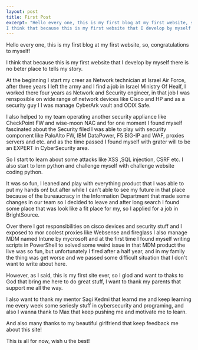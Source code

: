 ```yaml
---
layout: post
title: First Post
excerpt: "Hello every one, this is my first blog at my first website, so, congratulations to myself!
I think that because this is my first website that I develop by myself there is no beter place to tells my story. At the beginning I start my creer as Network technician at Israel Air Force, after three years I left the army and I find a job in Israel Ministry Of Healf, I worked there four years as Network and Security"
---
```


Hello every one, this is my first blog at my first website, so, congratulations to myself!


I think that because this is my first website that I develop by myself there is no beter place to tells my story.

At the beginning I start my creer as Network technician at Israel Air Force, after three years I left the army and I find a job in Israel Ministry Of Healf, I worked there four years as Network and Security engineer, in that job I was rensposible on wide range of network devices like Cisco and HP and as a security guy I I was manage CyberArk vault and ODIX Safe.

I also helped to my team operating another security appliance like CheckPoint FW and wise-moon NAC and for one moment I found myself fascinated about the Security filed I was able to play with security component like PaloAlto FW, IBM DataPower, F5 BIG-IP and WAF, proxies servers and etc. and as the time passed I found myself with grater will to be an EXPERT in CyberSecurity area.

So I start to learn about some attacks like XSS ,SQL injection, CSRF etc. I also start to lern python and challenge myself with challenge website coding python.


It was so fun, I leaned and play with everything product that I was able to put my hands on! but after while I can't able to see my future in that place because of the bureaucracy in the Information Department that made some changes in our team so I decided to leave and after long search I found some place that was look like a fit place for my, so I applied for a job in BrightSource.


Over there I got responsibilities on cisco devices and security stuff and I exposed to mor coolest proxies like Websense and fireglass I also manage MDM named Intune by mycrosoft and at the first time I found myself writing scripts in PowerShell to solved some weird issue in that MDM product the live was so fun, but unfortunately I fired after a half year, and in my family the thing was get worse and we passed some difficult situation that I don't want to write about here.


However, as I said, this is my first site ever, so I glod and want to thaks to God that bring me here to do great stuff, I want to thank my parents that support me all the way.

I also want to thank my mentor Sagi Kedmi that learnd me and keep learning me every week some seriesly stuff in cybersecurity and programing, and also I wanna thank to Max that keep pushing me and motivate me to learn.

And also many thanks to my beautiful girlfriend that keep feedback me about this site!

This is all for now, wish u the best!

